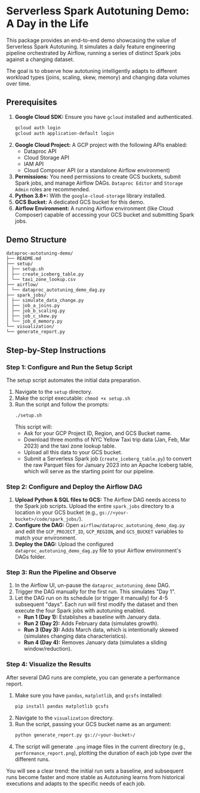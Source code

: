 # Serverless Spark Autotuning Demo: A Day in the Life

This package provides an end-to-end demo showcasing the value of Serverless Spark Autotuning. It simulates a daily feature engineering pipeline orchestrated by Airflow, running a series of distinct Spark jobs against a changing dataset.

The goal is to observe how autotuning intelligently adapts to different workload types (joins, scaling, skew, memory) and changing data volumes over time.

## Prerequisites

1.  **Google Cloud SDK:** Ensure you have `gcloud` installed and authenticated.
    ```bash
    gcloud auth login
    gcloud auth application-default login
    ```
2.  **Google Cloud Project:** A GCP project with the following APIs enabled:
    *   Dataproc API
    *   Cloud Storage API
    *   IAM API
    *   Cloud Composer API (or a standalone Airflow environment)
3.  **Permissions:** You need permissions to create GCS buckets, submit Spark jobs, and manage Airflow DAGs. `Dataproc Editor` and `Storage Admin` roles are recommended.
4.  **Python 3.8+:** With the `google-cloud-storage` library installed.
5.  **GCS Bucket:** A dedicated GCS bucket for this demo.
6.  **Airflow Environment:** A running Airflow environment (like Cloud Composer) capable of accessing your GCS bucket and submitting Spark jobs.

## Demo Structure

```
dataproc-autotuning-demo/
├── README.md
├── setup/
│ ├── setup.sh
│ ├── create_iceberg_table.py
│ └── taxi_zone_lookup.csv
├── airflow/
│ └── dataproc_autotuning_demo_dag.py
├── spark_jobs/
│ ├── simulate_data_change.py
│ ├── job_a_joins.py
│ ├── job_b_scaling.py
│ ├── job_c_skew.py
│ └── job_d_memory.py
└── visualization/
└── generate_report.py
```

## Step-by-Step Instructions

### Step 1: Configure and Run the Setup Script

The setup script automates the initial data preparation.

1.  Navigate to the `setup` directory.
2.  Make the script executable: `chmod +x setup.sh`
3.  Run the script and follow the prompts:
    ```bash
    ./setup.sh
    ```
    This script will:
    *   Ask for your GCP Project ID, Region, and GCS Bucket name.
    *   Download three months of NYC Yellow Taxi trip data (Jan, Feb, Mar 2023) and the taxi zone lookup table.
    *   Upload all this data to your GCS bucket.
    *   Submit a Serverless Spark job (`create_iceberg_table.py`) to convert the raw Parquet files for January 2023 into an Apache Iceberg table, which will serve as the starting point for our pipeline.

### Step 2: Configure and Deploy the Airflow DAG

1.  **Upload Python & SQL files to GCS:** The Airflow DAG needs access to the Spark job scripts. Upload the entire `spark_jobs` directory to a location in your GCS bucket (e.g., `gs://<your-bucket>/code/spark_jobs/`).
2.  **Configure the DAG:** Open `airflow/dataproc_autotuning_demo_dag.py` and edit the `GCP_PROJECT_ID`, `GCP_REGION`, and `GCS_BUCKET` variables to match your environment.
3.  **Deploy the DAG:** Upload the configured `dataproc_autotuning_demo_dag.py` file to your Airflow environment's DAGs folder.

### Step 3: Run the Pipeline and Observe

1.  In the Airflow UI, un-pause the `dataproc_autotuning_demo` DAG.
2.  Trigger the DAG manually for the first run. This simulates "Day 1".
3.  Let the DAG run on its schedule (or trigger it manually) for 4-5 subsequent "days". Each run will first modify the dataset and then execute the four Spark jobs with autotuning enabled.
    *   **Run 1 (Day 1):** Establishes a baseline with January data.
    *   **Run 2 (Day 2):** Adds February data (simulates growth).
    *   **Run 3 (Day 3):** Adds March data, which is intentionally skewed (simulates changing data characteristics).
    *   **Run 4 (Day 4):** Removes January data (simulates a sliding window/reduction).

### Step 4: Visualize the Results

After several DAG runs are complete, you can generate a performance report.

1.  Make sure you have `pandas`, `matplotlib`, and `gcsfs` installed:
    ```bash
    pip install pandas matplotlib gcsfs
    ```
2.  Navigate to the `visualization` directory.
3.  Run the script, passing your GCS bucket name as an argument:
    ```bash
    python generate_report.py gs://<your-bucket>/
    ```
4.  The script will generate `.png` image files in the current directory (e.g., `performance_report.png`), plotting the duration of each job type over the different runs.

You will see a clear trend: the initial run sets a baseline, and subsequent runs become faster and more stable as Autotuning learns from historical executions and adapts to the specific needs of each job.
